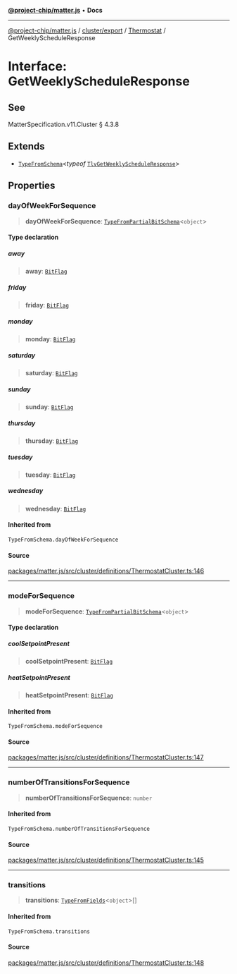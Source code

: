 [**@project-chip/matter.js**](../../../../../README.md) • **Docs**

***

[@project-chip/matter.js](../../../../../modules.md) / [cluster/export](../../../README.md) / [Thermostat](../README.md) / GetWeeklyScheduleResponse

# Interface: GetWeeklyScheduleResponse

## See

MatterSpecification.v11.Cluster § 4.3.8

## Extends

- [`TypeFromSchema`](../../../../../tlv/export/README.md#typefromschemas)\<*typeof* [`TlvGetWeeklyScheduleResponse`](../README.md#tlvgetweeklyscheduleresponse)\>

## Properties

### dayOfWeekForSequence

> **dayOfWeekForSequence**: [`TypeFromPartialBitSchema`](../../../../../schema/export/README.md#typefrompartialbitschemat)\<`object`\>

#### Type declaration

##### away

> **away**: [`BitFlag`](../../../../../schema/export/README.md#bitflag)

##### friday

> **friday**: [`BitFlag`](../../../../../schema/export/README.md#bitflag)

##### monday

> **monday**: [`BitFlag`](../../../../../schema/export/README.md#bitflag)

##### saturday

> **saturday**: [`BitFlag`](../../../../../schema/export/README.md#bitflag)

##### sunday

> **sunday**: [`BitFlag`](../../../../../schema/export/README.md#bitflag)

##### thursday

> **thursday**: [`BitFlag`](../../../../../schema/export/README.md#bitflag)

##### tuesday

> **tuesday**: [`BitFlag`](../../../../../schema/export/README.md#bitflag)

##### wednesday

> **wednesday**: [`BitFlag`](../../../../../schema/export/README.md#bitflag)

#### Inherited from

`TypeFromSchema.dayOfWeekForSequence`

#### Source

[packages/matter.js/src/cluster/definitions/ThermostatCluster.ts:146](https://github.com/project-chip/matter.js/blob/7a8cbb56b87d4ccf34bec5a9a95ab40a1711324f/packages/matter.js/src/cluster/definitions/ThermostatCluster.ts#L146)

***

### modeForSequence

> **modeForSequence**: [`TypeFromPartialBitSchema`](../../../../../schema/export/README.md#typefrompartialbitschemat)\<`object`\>

#### Type declaration

##### coolSetpointPresent

> **coolSetpointPresent**: [`BitFlag`](../../../../../schema/export/README.md#bitflag)

##### heatSetpointPresent

> **heatSetpointPresent**: [`BitFlag`](../../../../../schema/export/README.md#bitflag)

#### Inherited from

`TypeFromSchema.modeForSequence`

#### Source

[packages/matter.js/src/cluster/definitions/ThermostatCluster.ts:147](https://github.com/project-chip/matter.js/blob/7a8cbb56b87d4ccf34bec5a9a95ab40a1711324f/packages/matter.js/src/cluster/definitions/ThermostatCluster.ts#L147)

***

### numberOfTransitionsForSequence

> **numberOfTransitionsForSequence**: `number`

#### Inherited from

`TypeFromSchema.numberOfTransitionsForSequence`

#### Source

[packages/matter.js/src/cluster/definitions/ThermostatCluster.ts:145](https://github.com/project-chip/matter.js/blob/7a8cbb56b87d4ccf34bec5a9a95ab40a1711324f/packages/matter.js/src/cluster/definitions/ThermostatCluster.ts#L145)

***

### transitions

> **transitions**: [`TypeFromFields`](../../../../../tlv/export/README.md#typefromfieldsf)\<`object`\>[]

#### Inherited from

`TypeFromSchema.transitions`

#### Source

[packages/matter.js/src/cluster/definitions/ThermostatCluster.ts:148](https://github.com/project-chip/matter.js/blob/7a8cbb56b87d4ccf34bec5a9a95ab40a1711324f/packages/matter.js/src/cluster/definitions/ThermostatCluster.ts#L148)
